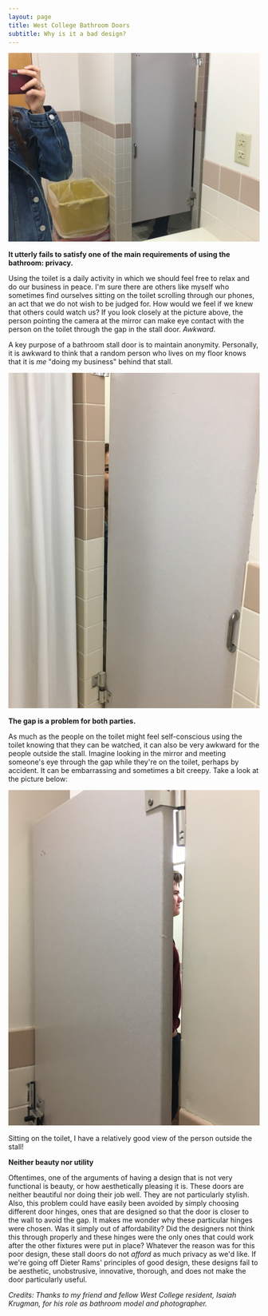 ```yaml
---
layout: page
title: West College Bathroom Doors
subtitle: Why is it a bad design?
---
```


![Door gap through mirror ](/img/west2.JPG)

**It utterly fails to satisfy one of the main requirements of using the bathroom: privacy.**

Using the toilet is a daily activity in which we should feel free to relax and do our business in peace. I'm sure there are others like myself who sometimes find ourselves sitting on the toilet scrolling through our phones, an act that we do not wish to be judged for. How would we feel if we knew that others could watch us? If you look closely at the picture above, the person pointing the camera at the mirror can make eye contact with the person on the toilet through the gap in the stall door. _Awkward_. 

A key purpose of a bathroom stall door is to maintain anonymity. Personally, it is awkward to think that a random person who lives on my floor knows that it is _me_ "doing my business" behind that stall. 

![Door gap external view ](/img/west3.JPG)

**The gap is a problem for both parties.**

As much as the people on the toilet might feel self-conscious using the toilet knowing that they can be watched, it can also be very awkward for the people outside the stall. Imagine looking in the mirror and meeting someone's eye through the gap while they're on the toilet, perhaps by accident. It can be embarrassing and sometimes a bit creepy. Take a look at the picture below:

![Door gap internal view ](/img/west4.JPG)

Sitting on the toilet, I have a relatively good view of the person outside the stall!

**Neither beauty nor utility**

Oftentimes, one of the arguments of having a design that is not very functional is beauty, or how aesthetically pleasing it is. These doors are neither beautiful nor doing their job well. They are not particularly stylish. Also, this problem could have easily been avoided by simply choosing different door hinges, ones that are designed so that the door is closer to the wall to avoid the gap. It makes me wonder why these particular hinges were chosen. Was it simply out of affordability? Did the designers not think this through properly and these hinges were the only ones that could work after the other fixtures were put in place? Whatever the reason was for this poor design, these stall doors do not _afford_ as much privacy as we'd like. If we're going off Dieter Rams' principles of good design, these designs fail to be aesthetic, unobstrusive, innovative, thorough, and does not make the door particularly useful. 

_Credits: Thanks to my friend and fellow West College resident, Isaiah Krugman, for his role as bathroom model and photographer._
